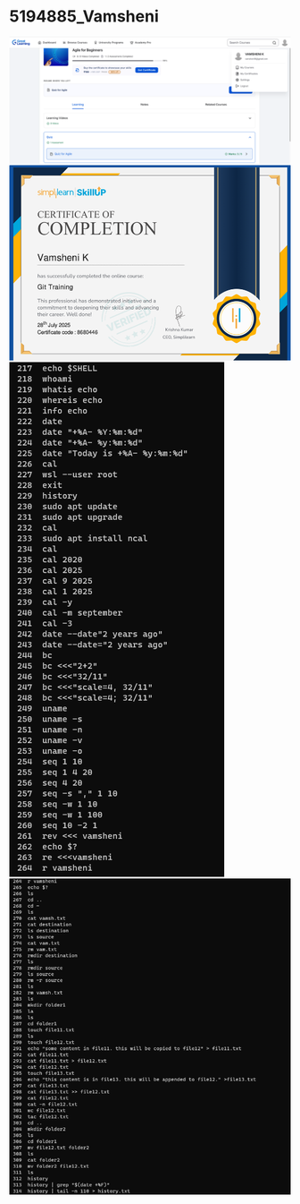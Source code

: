 # 5194885_Vamsheni
![Agile_Certificate](SDLC/5194885_AGILE.png)
![GIT_Certificate](GIT/5194885_GIT.png)
![CommandHistory_1](LINUX/history_1.png)
![CommandHistory_2](LINUX/history_2.png)
